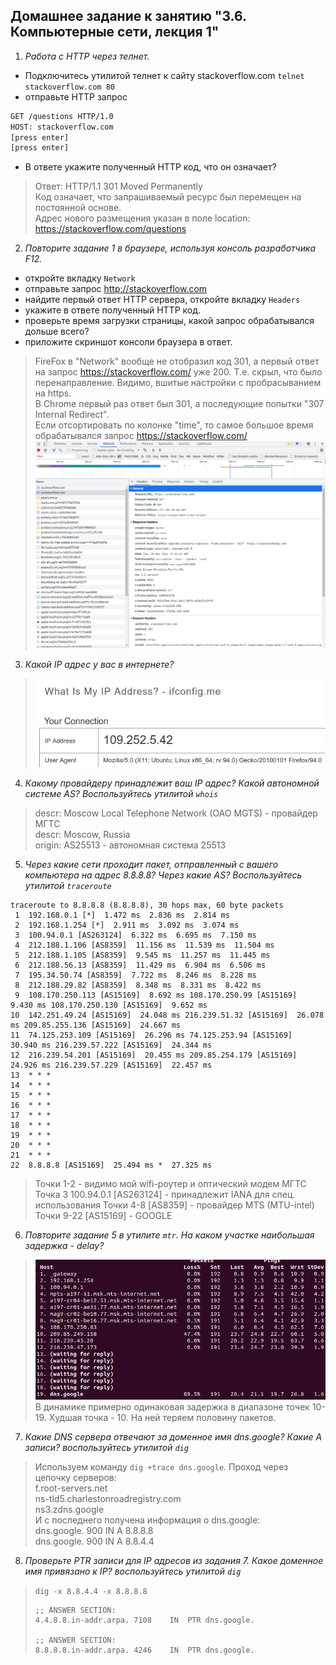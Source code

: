 ## Домашнее задание к занятию "3.6. Компьютерные сети, лекция 1"

1. _Работа c HTTP через телнет._
- Подключитесь утилитой телнет к сайту stackoverflow.com
`telnet stackoverflow.com 80`
- отправьте HTTP запрос
```bash
GET /questions HTTP/1.0
HOST: stackoverflow.com
[press enter]
[press enter]
```
- В ответе укажите полученный HTTP код, что он означает?  
> Ответ: HTTP/1.1 301 Moved Permanently  
> Код означает, что запрашиваемый ресурс был перемещен на постоянной основе.  
> Адрес нового размещения указан в поле location: https://stackoverflow.com/questions  
2. _Повторите задание 1 в браузере, используя консоль разработчика F12._
- откройте вкладку `Network`
- отправьте запрос http://stackoverflow.com
- найдите первый ответ HTTP сервера, откройте вкладку `Headers`
- укажите в ответе полученный HTTP код.
- проверьте время загрузки страницы, какой запрос обрабатывался дольше всего?
- приложите скриншот консоли браузера в ответ.
>FireFox в "Network" вообще не отобразил код 301, а первый ответ на запрос https://stackoverflow.com/ уже 200. Т.е. скрыл, что было перенаправление. Видимо, вшитые настройки с пробрасыванием на https.  
> В Chrome первый раз ответ был 301, а последующие попытки "307 Internal Redirect".  
> Если отсортировать по колонке "time", то самое большое время обрабатывался запрос https://stackoverflow.com/  
> ![](network.png)
3. _Какой IP адрес у вас в интернете?_
>![](myip.png)
4. _Какому провайдеру принадлежит ваш IP адрес? Какой автономной системе AS? Воспользуйтесь утилитой `whois`_
> descr: Moscow Local Telephone Network (OAO MGTS) - провайдер МГТС   
> descr: Moscow, Russia  
> origin: AS25513 - автономная система 25513  
5. _Через какие сети проходит пакет, отправленный с вашего компьютера на адрес 8.8.8.8? Через какие AS? Воспользуйтесь утилитой `traceroute`_  
```
traceroute to 8.8.8.8 (8.8.8.8), 30 hops max, 60 byte packets
 1  192.168.0.1 [*]  1.472 ms  2.836 ms  2.814 ms
 2  192.168.1.254 [*]  2.911 ms  3.092 ms  3.074 ms
 3  100.94.0.1 [AS263124]  6.322 ms  6.695 ms  7.150 ms
 4  212.188.1.106 [AS8359]  11.156 ms  11.539 ms  11.504 ms
 5  212.188.1.105 [AS8359]  9.545 ms  11.257 ms  11.445 ms
 6  212.188.56.13 [AS8359]  11.429 ms  6.904 ms  6.506 ms
 7  195.34.50.74 [AS8359]  7.722 ms  8.246 ms  8.228 ms
 8  212.188.29.82 [AS8359]  8.348 ms  8.331 ms  8.422 ms
 9  108.170.250.113 [AS15169]  8.692 ms 108.170.250.99 [AS15169]  9.430 ms 108.170.250.130 [AS15169]  9.652 ms
10  142.251.49.24 [AS15169]  24.048 ms 216.239.51.32 [AS15169]  26.078 ms 209.85.255.136 [AS15169]  24.667 ms
11  74.125.253.109 [AS15169]  26.296 ms 74.125.253.94 [AS15169]  30.940 ms 216.239.57.222 [AS15169]  24.344 ms
12  216.239.54.201 [AS15169]  20.455 ms 209.85.254.179 [AS15169]  24.926 ms 216.239.57.229 [AS15169]  22.457 ms
13  * * *
14  * * *
15  * * *
16  * * *
17  * * *
18  * * *
19  * * *
20  * * *
21  * * *
22  8.8.8.8 [AS15169]  25.494 ms *  27.325 ms
```
> Точки 1-2 - видимо мой wifi-роутер и оптический модем МГТС  
> Точка 3  100.94.0.1 [AS263124]  - принадлежит IANA для спец. использования
> Точки 4-8 [AS8359] - провайдер MTS (MTU-intel)
> Точки 9-22 [AS15169] - GOOGLE
6. _Повторите задание 5 в утилите `mtr`. На каком участке наибольшая задержка - delay?_  
> ![](mtr.png)
> В динамике примерно одинаковая задержка в диапазоне точек 10-19. Худшая точка - 10. На ней теряем половину пакетов.
7. _Какие DNS сервера отвечают за доменное имя dns.google? Какие A записи? воспользуйтесь утилитой `dig`_
> Используем команду `dig +trace dns.google`. Проход через цепочку серверов:  
> f.root-servers.net  
> ns-tld5.charlestonroadregistry.com  
> ns3.zdns.google  
> И с последнего получена информация о dns.google:  
> dns.google.		900	IN	A	8.8.8.8  
> dns.google.		900	IN	A	8.8.4.4

8. _Проверьте PTR записи для IP адресов из задания 7. Какое доменное имя привязано к IP? воспользуйтесь утилитой `dig`_
> `dig -x 8.8.4.4 -x 8.8.8.8`
> ```
> ;; ANSWER SECTION:
> 4.4.8.8.in-addr.arpa.	7108	IN	PTR	dns.google.
>
> ;; ANSWER SECTION:
> 8.8.8.8.in-addr.arpa.	4246	IN	PTR	dns.google.
> ```
